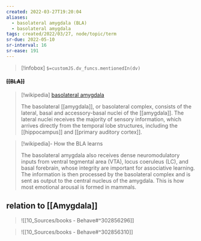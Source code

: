```yaml
---
created: 2022-03-27T19:20:04 
aliases:
  - basolateral amygdala (BLA)
  - basolateral amygdala
tags: created/2022/03/27, node/topic/term
sr-due: 2022-05-10
sr-interval: 16
sr-ease: 191
---
```

> [!infobox]
`$=customJS.dv_funcs.mentionedIn(dv)`

#### <s class="topic-title">[[BLA]]</s>

> [!wikipedia] [basolateral amygdala](https://en.wikipedia.org/wiki/Basolateral%20amygdala)
> 
> The basolateral [[amygdala]], or basolateral complex, consists of the lateral, basal and accessory-basal nuclei of the [[amygdala]]. The lateral nuclei receives the majority of sensory information, which arrives directly from the temporal lobe structures, including the [[hippocampus]] and [[primary auditory cortex]]. 

> [!wikipedia]- How the BLA learns
> 
> The basolateral amygdala also receives dense neuromodulatory inputs from ventral tegmental area (VTA), locus coeruleus (LC), and basal forebrain, whose integrity are important for associative learning. The information is then processed by the basolateral complex and is sent as output to the central nucleus of the amygdala. This is how most emotional arousal is formed in mammals.
>

## relation to [[Amygdala]]

> ![[10_Sources/books - Behave#^302856296]]

> ![[10_Sources/books - Behave#^302856310]]

